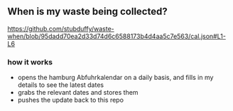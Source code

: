 ## When is my waste being collected?
  https://github.com/stubduffy/waste-when/blob/95dadd70ea2d33d74d6c6588173b4d4aa5c7e563/cal.json#L1-L6
  
  ### how it works
  - opens the hamburg Abfuhrkalendar on a daily basis, and fills in my details to see the latest dates
  - grabs the relevant dates and stores them
  - pushes the update back to this repo
  
